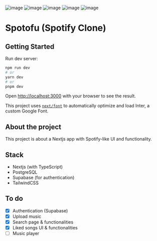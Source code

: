 ![image](https://img.shields.io/badge/HTML5-E34F26?style=for-the-badge&logo=html5&logoColor=white) ![image](https://img.shields.io/badge/TypeScript-007ACC?style=for-the-badge&logo=typescript&logoColor=white) ![image](https://img.shields.io/badge/next%20js-000000?style=for-the-badge&logo=nextdotjs&logoColor=white) ![image](https://img.shields.io/badge/Tailwind_CSS-38B2AC?style=for-the-badge&logo=tailwind-css&logoColor=white) ![image](https://img.shields.io/badge/React-20232A?style=for-the-badge&logo=react&logoColor=61DAFB)

# Spotofu (Spotify Clone)

## Getting Started

Run dev server:

```bash
npm run dev
# or
yarn dev
# or
pnpm dev
```

Open [http://localhost:3000](http://localhost:3000) with your browser to see the result.

This project uses [`next/font`](https://nextjs.org/docs/basic-features/font-optimization) to automatically optimize and load Inter, a custom Google Font.

## About the project

This project is about a Nextjs app with Spotify-like UI and functionality.

## Stack

* Nextjs (with TypeScript)
* PostgreSQL
* Supabase (for authentication)
* TailwindCSS

## To do

- [x] Authentication (Supabase)
- [x] Upload music
- [x] Search page & functionalities
- [x] Liked songs UI & functionalities
- [ ] Music player
